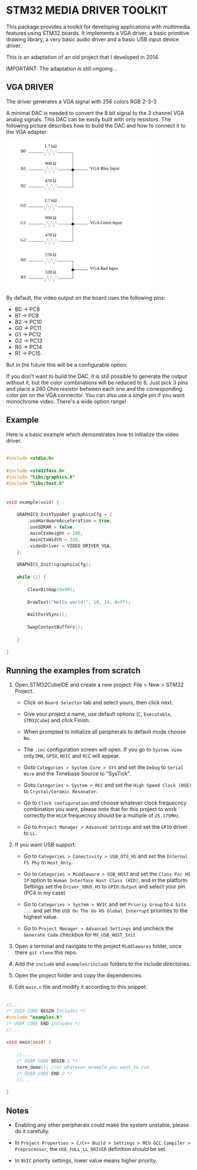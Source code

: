 # STM32 MEDIA DRIVER TOOLKIT

This package provides a toolkit for developing applications with multimedia features using STM32 boards.
It implements a VGA driver, a basic primitive drawing library, a very basic audio driver and a basic USB input device driver.

This is an adaptation of an old project that I developed in 2014.

IMPORTANT: The adaptation is still ongoing...

## VGA DRIVER

The driver generates a VGA signal with 256 colors RGB 2-3-3

A minimal DAC is needed to convert the 8 bit signal to the 3 channel VGA analog signals. This DAC can be easily built with only resistors.
The following picture describes how to build the DAC and how to connect it to the VGA adapter:

<img alt="DAC circuit schematics" src="./docs/dac-schematics.svg" width="400" style=" border-radius: 5px">

By default, the video output on the board uses the following pins:

- B0 -> PC8
- B1 -> PC9
- B2 -> PC10
- G0 -> PC11
- G1 -> PC12
- G2 -> PC13
- R0 -> PC14
- R1 -> PC15

But in the future this will be a configurable option.

If you don't want to build the DAC, it is still possible to generate the output without it, but the color combinations will be reduced to 8. Just pick 3 pins and place a 260 Ohm resistor between each one and the corresponding color pin on the VGA connector. You can also use a single pin if you want monochrome video. There's a wide option range!

## Example

Here is a basic example which demonstrates how to initialize the video driver.

```c

#include <stdio.h>

#include <stm32f4xx.h>
#include "libs/graphics.h"
#include "libs/text.h"


void example(void) {

    GRAPHICS_InitTypeDef graphicsCfg = {
        .useHardwareAcceleration = true,
        .useSDRAM = false,
        .mainCtxHeight = 200,
        .mainCtxWidth = 320,
        .videoDriver = VIDEO_DRIVER_VGA,
    };

    GRAPHICS_Init(&graphicsCfg);

    while (1) {

        ClearBitmap(0x00);
        
        DrawText("Hello world!", 10, 10, 0xFF);
        
        WaitForVSync();
        
        SwapContextBuffers();

    }

}

```

## Running the examples from scratch

1. Open STM32CubeIDE and create a new project: File > New > STM32 Project.

    - Click on `Board Selector` tab and select yours, then click next.

    - Give your project a name, use default options (`C`, `Executable`, `STM32Cube`) and click Finish.

    - When prompted to initialize all peripherals to default mode choose `No`.

    - The `.ioc` configuration screen will open. If you go to `System view` only `DMA`, `GPIO`, `NVIC` and `RCC` will appear.

    - Goto `Categories > System Core > SYS` and set the `Debug` to `Serial Wire` and the Timebase Source to "SysTick".

    - Goto `Categories > System > RCC` and set the `High Speed Clock (HSE)` to `Crystal/Ceramic Resonator`.

    - Go to `Clock configuration` and choose whatever clock frequecncy combination you want, please note that for this project to work correctly the `HCLK` frequecncy should be a multiple of `25.175MHz`.

    - Go to `Project Manager > Advanced Settings` and set the `GPIO` driver to `LL`.

1. If you want USB support:
  
    - Go to `Categories > Conectivity > USB_OTG_HS` and set the `Internal FS Phy` to `Host_Only`.

    - Go to `Categories > Middleware > USB_HOST` and set the `Class For HS IP` option to `Human Interface Host Class (HID)`, and in the platform Settings set the `Driver_VBUS_HS` to `GPIO:Output` and select your pin (PC4 in my case)

    - Go to `Categories > System > NVIC` and set `Prioriy Group` to `4 bits ...` and set the `USB On The Go HS Global Interrupt` priorities to the highest value.

    - Go to `Project Manager > Advanced Settings` and uncheck the `Generate Code` checkbox for `MX_USB_HOST_Init`

1. Open a terminal and navigate to the project `Middlewares` folder, once there `git clone` this repo.

1. Add the `include` and `examples/include` folders to the include directories.

1. Open the project folder and copy the dependencies.

1. Edit `main.c` file and modify it according to this snippet:

```c

//...
/* USER CODE BEGIN Includes */
#include "examples.h"
/* USER CODE END Includes */
//...

void main(void) {

    //...
    /* USER CODE BEGIN 2 */
    term_demo(); //or whatever example you want to run
    /* USER CODE END 2 */
    //...
    
}

```

## Notes

- Enabling any other peripherals could make the system unstable, please do it carefully.

- In `Project Properties > C/C++ Build > Settings > MCU GCC Compiler > Preprocessor`, the `USE_FULL_LL_DRIVER` definition should be set.

- In `NVIC` priority settings, lower value means higher priority.
